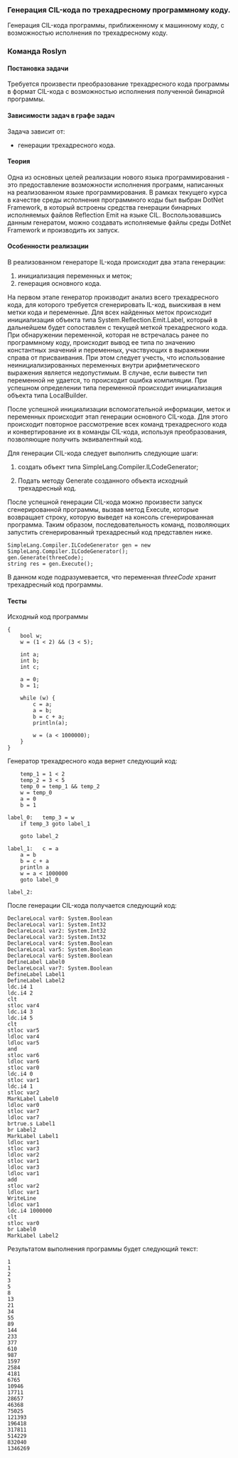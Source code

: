 ### Генерация CIL-кода по трехадресному программному коду.
Генерация CIL-кода программы, приближенному к машинному коду, с возможностью исполнения по трехадресному коду.

### Команда Roslyn

#### Постановка задачи
Требуется произвести преобразование трехадресного кода программы в формат CIL-кода с возможностью исполнения полученной бинарной программы.


#### Зависимости задач в графе задач

Задача зависит от:
* генерации трехадресного кода.

#### Теория
Одна из основных целей реализации нового языка программирования - это предоставление возможности исполнения программ, написанных на реализованном языке программирования. В рамках текущего курса в качестве среды исполнения программного коды был выбран DotNet Framework, в который встроены средства генерации бинарных исполняемых файлов Reflection Emit на языке CIL. Воспользовавшись данным генератом, можно создавать исполняемые файлы среды DotNet Framework и производить их запуск.

#### Особенности реализации
В реализованном генераторе IL-кода происходит два этапа генерации:
1) инициализация переменных и меток;
2) генерация основного кода.

На первом этапе генератор производит анализ всего трехадресного кода, для которого требуется сгенерировать IL-код, выискивая в нем метки кода и переменные. Для всех найденных меток происходит инициализация объекта типа System.Reflection.Emit.Label, который в дальнейшем будет сопоставлен с текущей меткой трехадресного кода. При обнаружении переменной, которая не встречалась ранее по программному коду, происходит вывод ее типа по значению константных значений и переменных, участвующих в выражении справа от присваивания. При этом следует учесть, что использование неинициализированных переменных внутри арифметического выражения является недопустимым. В случае, если вывести тип переменной не удается, то происходит ошибка компиляции. При успешном определении типа переменной происходит инициализация объекта типа LocalBuilder.

После успешной инициализации вспомогательной информации, меток и переменных происходит этап генерации основного CIL-кода. Для этого происходит повторное рассмотрение всех команд трехадресного кода и конвертирование их в команды CIL-кода, используя преобразования, позволяющие получить эквивалентный код.

Для генерации CIL-кода следует выполнить следующие шаги:
1) создать объект типа SimpleLang.Compiler.ILCodeGenerator;

2) Подать методу Generate созданного объекта исходный трехадресный код.

После успешной генерации CIL-кода можно произвести запуск сгенерированной программы, вызвав метод Execute, которые возвращает строку, которую выведет на консоль сгенерированная программа. Таким образом, последовательность команд, позволяющих запустить сгенерированный трехадресный код представлен ниже.

``` charp
SimpleLang.Compiler.ILCodeGenerator gen = new SimpleLang.Compiler.ILCodeGenerator();
gen.Generate(threeCode);
string res = gen.Execute();
```
В данном коде подразумевается, что переменная *threeCode* хранит трехадресный код программы.

#### Тесты
Исходный код программы
``` charp
{
	bool w;
	w = (1 < 2) && (3 < 5);

	int a;
	int b;
	int c;

	a = 0;
	b = 1;

	while (w) {
		c = a;		
		a = b;
		b = c + a;
		println(a);
		
		w = (a < 1000000);
	}
}
```

Генератор трехадресного кода вернет следующий код:
``` charp
    temp_1 = 1 < 2
    temp_2 = 3 < 5
    temp_0 = temp_1 && temp_2
    w = temp_0
    a = 0
    b = 1

label_0:   temp_3 = w
    if temp_3 goto label_1

    goto label_2

label_1:   c = a
    a = b
    b = c + a
    println a
    w = a < 1000000
    goto label_0

label_2:   
```

После генерации CIL-кода получается следующий код:
``` charp
DeclareLocal var0: System.Boolean
DeclareLocal var1: System.Int32
DeclareLocal var2: System.Int32
DeclareLocal var3: System.Int32
DeclareLocal var4: System.Boolean
DeclareLocal var5: System.Boolean
DeclareLocal var6: System.Boolean
DefineLabel Label0
DeclareLocal var7: System.Boolean
DefineLabel Label1
DefineLabel Label2
ldc.i4 1
ldc.i4 2
clt
stloc var4
ldc.i4 3
ldc.i4 5
clt
stloc var5
ldloc var4
ldloc var5
and
stloc var6
ldloc var6
stloc var0
ldc.i4 0
stloc var1
ldc.i4 1
stloc var2
MarkLabel Label0
ldloc var0
stloc var7
ldloc var7
brtrue.s Label1
br Label2
MarkLabel Label1
ldloc var1
stloc var3
ldloc var2
stloc var1
ldloc var3
ldloc var1
add
stloc var2
ldloc var1
WriteLine
ldloc var1
ldc.i4 1000000
clt
stloc var0
br Label0
MarkLabel Label2
```
Результатом выполнения программы будет следующий текст:
``` charp
1
1
2
3
5
8
13
21
34
55
89
144
233
377
610
987
1597
2584
4181
6765
10946
17711
28657
46368
75025
121393
196418
317811
514229
832040
1346269
```